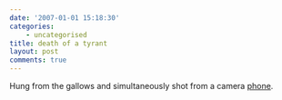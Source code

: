 ```yaml
---
date: '2007-01-01 15:18:30'
categories:
    - uncategorised
title: death of a tyrant
layout: post
comments: true
---
```


Hung from the gallows and simultaneously shot from a camera
[phone](http://the-whistleblower-by-peter-rost.blogspot.com/2006/12/uncensored-saddam-hussein-execution.html).
